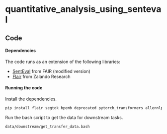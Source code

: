 # quantitative_analysis_using_senteval

## Code

#### Dependencies
The code runs as an extension of the following libraries:
* [SentEval](https://github.com/facebookresearch/SentEval) from FAIR (modified version)
* [Flair](https://github.com/zalandoresearch/flair) from Zalando Research

#### Running the code

Install the dependencies.
```bash
pip install flair segtok bpemb deprecated pytorch_transformers allennlp
```

Run the bash script to get the data for downstream tasks.
```bash
data/downstream/get_transfer_data.bash
```
